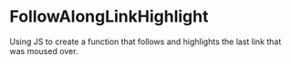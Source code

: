 # FollowAlongLinkHighlight
Using JS to create a function that follows and highlights the last link that was moused over.
